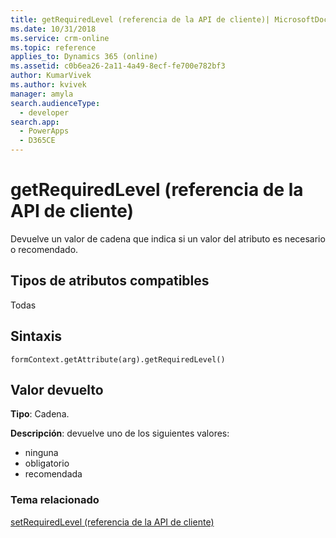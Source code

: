 ```yaml
---
title: getRequiredLevel (referencia de la API de cliente)| MicrosoftDocs
ms.date: 10/31/2018
ms.service: crm-online
ms.topic: reference
applies_to: Dynamics 365 (online)
ms.assetid: c0b6ea26-2a11-4a49-8ecf-fe700e782bf3
author: KumarVivek
ms.author: kvivek
manager: amyla
search.audienceType:
  - developer
search.app:
  - PowerApps
  - D365CE
---
```

# <a name="getrequiredlevel-client-api-reference"></a>getRequiredLevel (referencia de la API de cliente)



Devuelve un valor de cadena que indica si un valor del atributo es necesario o recomendado. 

## <a name="attribute-types-supported"></a>Tipos de atributos compatibles

Todas

## <a name="syntax"></a>Sintaxis

`formContext.getAttribute(arg).getRequiredLevel()`

## <a name="return-value"></a>Valor devuelto

**Tipo**: Cadena. 

**Descripción**: devuelve uno de los siguientes valores:
- ninguna
- obligatorio
- recomendada

### <a name="related-topic"></a>Tema relacionado
[setRequiredLevel (referencia de la API de cliente)](setRequiredLevel.md)
